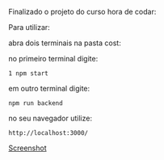 Finalizado o projeto do curso hora de codar:

Para utilizar:

abra dois terminais na pasta cost:

no primeiro terminal digite:

`1 npm start`

em outro terminal digite: 

`npm run backend`


no seu navegador utilize:

`http://localhost:3000/`

[Screenshot](Screenshotdemo.png)